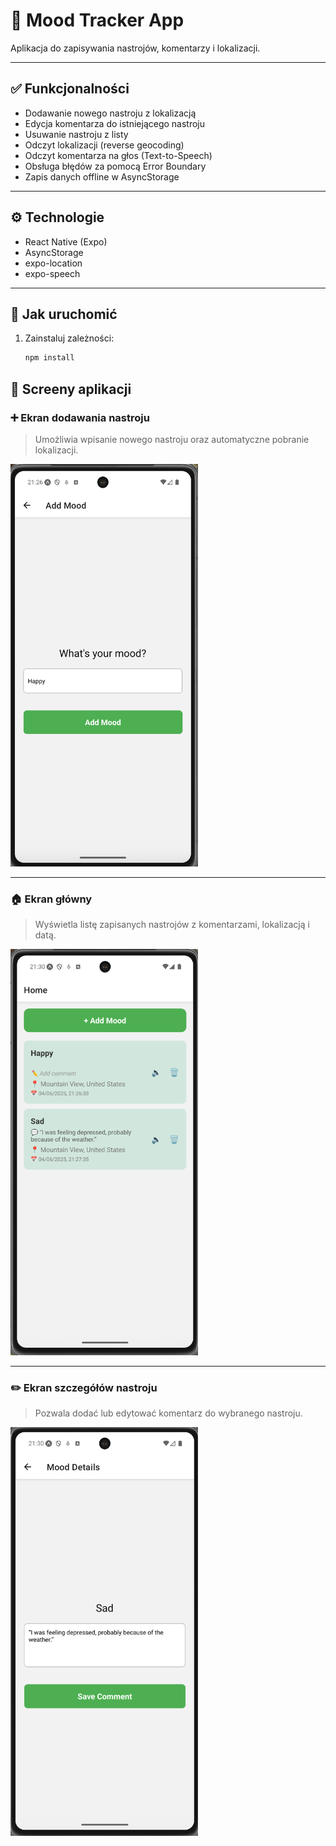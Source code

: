 # 🧠 Mood Tracker App

Aplikacja do zapisywania nastrojów, komentarzy i lokalizacji.

---

## ✅ Funkcjonalności

- Dodawanie nowego nastroju z lokalizacją
- Edycja komentarza do istniejącego nastroju
- Usuwanie nastroju z listy
- Odczyt lokalizacji (reverse geocoding)
- Odczyt komentarza na głos (Text-to-Speech)
- Obsługa błędów za pomocą Error Boundary
- Zapis danych offline w AsyncStorage

---

## ⚙️ Technologie

- React Native (Expo)
- AsyncStorage
- expo-location
- expo-speech

---

## 🚀 Jak uruchomić

1. Zainstaluj zależności:
   ```bash
   npm install


   ```

## 📱 Screeny aplikacji

### ➕ Ekran dodawania nastroju

> Umożliwia wpisanie nowego nastroju oraz automatyczne pobranie lokalizacji.

<img src="./assets/screens/add-mood-screen.png" alt="Add Mood" width="300" />

---

### 🏠 Ekran główny

> Wyświetla listę zapisanych nastrojów z komentarzami, lokalizacją i datą.

<img src="./assets/screens/home-screen.png" alt="Home" width="300" />

---

### ✏️ Ekran szczegółów nastroju

> Pozwala dodać lub edytować komentarz do wybranego nastroju.

<img src="./assets/screens/mood-details-screen.png" alt="Mood Details" width="300" />

